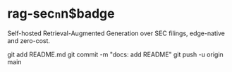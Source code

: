 # rag-sec`n`n$badge

Self-hosted Retrieval-Augmented Generation over SEC filings, edge-native and zero-cost.

git add README.md
git commit -m "docs: add README"
git push -u origin main
